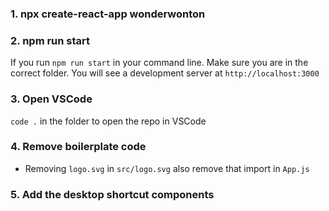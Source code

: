 ### 1. npx create-react-app wonderwonton

### 2. npm run start

If you run `npm run start` in your command line. Make sure you are in the correct folder. You will see a development server at `http://localhost:3000`

### 3. Open VSCode

`code .` in the folder to open the repo in VSCode

### 4. Remove boilerplate code

- Removing `logo.svg` in `src/logo.svg` also remove that import in `App.js`

### 5. Add the desktop shortcut components
